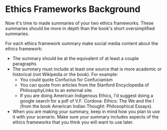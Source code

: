 # Ethics Frameworks Background

Now it's time to made summaries of your two ethics frameworks. These summaries should be more in depth than the book's short oversimplified summaries.

For each ethics framework summary make social media content about the ethics framework:

- The summary should be at the equivalent of at least a couple paragraphs
- The summary must include at least one source that is more academic or historical (not Wikipedia or the book). For example:
  - You could quote Confucius for Confucianism
  - You can quote from articles from the Stanford Encyclopedia of PhilosophyLinks to an external site.
  - If you are doing American Indigenous Ethics, I'd suggest doing a google search for a pdf of V.F. Cordova: Ethics: The We and the I (from the book American Indian Thought: Philosophical Essays).
- When you are making your summary, keep in mind how you plan to use it with your scenario. Make sure your summary includes aspects of the ethics frameworks that you think you will want to use later.